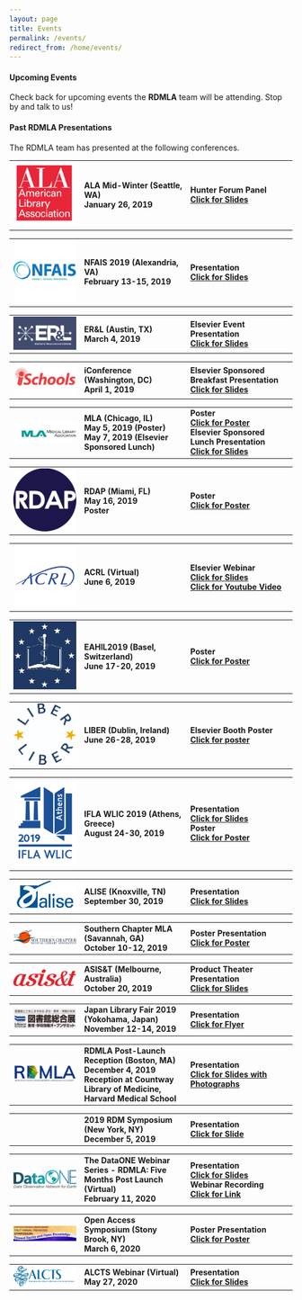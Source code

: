 ```yaml
---
layout: page
title: Events
permalink: /events/
redirect_from: /home/events/
---
```


#### Upcoming Events
Check back for upcoming events the **RDMLA** team will be attending. Stop by and talk to us!

#### Past RDMLA Presentations

The RDMLA team has presented at the following conferences.
<br>

<table>
  <tr><td rowspan="1" width="20%"><img src="/images/icons_logos/conference_logos/ala.jpg" alt="ALA Logo"></td>
    <td rowspan="1" width="30%"><div><b>ALA Mid-Winter (Seattle, WA)<br> January 26, 2019</b></div></td>
    <td rowspan="1" width="30%"><div><b>Hunter Forum Panel <br><a href="https://github.com/RDMLA/rdmla.github.io/blob/master/images/presentations/2019/ala2019.pdf" target="_blank">Click for Slides</a></b></div></td></tr>
</table>

<table>
  <tr><td rowspan="1" width="20%"><img src="/images/icons_logos/conference_logos/NFAIS.png" alt="NFAIS Logo"></td>
    <td rowspan="1" width="30%"><div><b>NFAIS 2019 (Alexandria, VA)<br> February 13-15, 2019</b></div></td>
    <td rowspan="1" width="30%"><div><b>Presentation<br><a href="https://github.com/RDMLA/rdmla.github.io/blob/master/images/presentations/2019/NFAIS2019.pdf" target="_blank">Click for Slides</a></b></div></td></tr>
</table>

<table>
  <tr><td rowspan="1" width="20%"><img src="/images/icons_logos/conference_logos/ERL.png" alt="ER&L Logo"></td>
    <td rowspan="1" width="30%"><div><b>ER&L (Austin, TX)<br> March 4, 2019</b></div></td>
     <td rowspan="1" width="30%"><div><b>Elsevier Event Presentation<br><a href="https://github.com/RDMLA/rdmla.github.io/blob/master/images/presentations/2019/erl2019.pdf" target="_blank" >Click for Slides</a></b></div></td></tr>
</table>

<table>
  <tr><td rowspan="1" width="20%"><img src="/images/icons_logos/conference_logos/ischools.jpg" alt="iconference Logo"></td>
     <td rowspan="1" width="30%"><div><b>iConference (Washington, DC)<br> April 1, 2019</b></div></td>
    <td rowspan="1" width="30%"><div><b>Elsevier Sponsored Breakfast Presentation<br><a href="https://github.com/RDMLA/rdmla.github.io/blob/master/images/presentations/2019/iconference2019.pdf" target="_blank">Click for Slides</a></b></div></td></tr>
</table>

<table>
  <tr><td rowspan="1" width="20%"><img src="/images/icons_logos/conference_logos/mla.png" alt="MLA Logo"></td>
    <td rowspan="1" width="30%"><div><b>MLA (Chicago, IL)<br> May 5, 2019 (Poster)<br> May 7, 2019 (Elsevier Sponsored Lunch)</b></div></td>
    <td rowspan="1" width="30%"><div><b>Poster<br><a href="https://github.com/RDMLA/rdmla.github.io/blob/master/images/presentations/2019/mla2019.pdf" target="_blank">Click for Poster</a><br>Elsevier Sponsored Lunch Presentation<br><a href="https://github.com/RDMLA/rdmla.github.io/blob/master/images/presentations/2019/mlaslides2019.pdf" target="_blank">Click for Slides</a></b></div></td></tr>
</table>

<table>
  <tr><td rowspan="1" width="20%"><img src="/images/icons_logos/conference_logos/rdap.png" alt="RDAP Logo"></td>
    <td rowspan="1" width="30%"><div><b>RDAP (Miami, FL)<br> May 16, 2019<br>Poster</b></div></td>
  <td rowspan="1" width="30%"><div><b>Poster<br><a href="https://github.com/RDMLA/rdmla.github.io/blob/master/images/presentations/2019/rdap2019.pdf" target="_blank">Click for Poster</a></b></div></td></tr>
</table>

<table>
  <tr><td rowspan="1" width="20%"><img src="/images/icons_logos/conference_logos/acrl.jpg" alt="ACRL Logo"></td>
    <td rowspan="1" width="30%"><div><b>ACRL (Virtual)<br> June 6, 2019</b></div></td>
    <td rowspan="1" width="30%"><div><b>Elsevier Webinar<br><a href="https://github.com/RDMLA/rdmla.github.io/blob/master/images/presentations/2019/acrl2019.pdf" target="_blank">Click for Slides</a><br><a href="https://youtu.be/ApRFHQ6WibQ " target="_blank">Click for Youtube Video</a></b></div></td></tr>
</table>

<table>
  <tr><td rowspan="1" width="20%"><img src="/images/icons_logos/conference_logos/EAHIL.jpg" alt="EAHIL Logo"></td>
    <td rowspan="1" width="30%"><div><b>EAHIL2019 (Basel, Switzerland)<br> June 17-20, 2019</b></div></td>
    <td rowspan="1" width="30%"><div><b>Poster<br><a href="https://github.com/RDMLA/rdmla.github.io/blob/master/images/presentations/2019/EAHIL.pdf" target="_blank">Click for Poster</a></b></div></td></tr>
</table>

<table>
  <tr><td rowspan="1" width="20%"><img src="/images/icons_logos/conference_logos/liber.png" alt="LIBER Logo"></td>
    <td rowspan="1" width="30%"><div><b>LIBER (Dublin, Ireland)<br> June 26-28, 2019</b></div></td>
    <td rowspan="1" width="30%"><div><b>Elsevier Booth Poster<br><a href="https://github.com/RDMLA/rdmla.github.io/blob/master/images/presentations/2019/rdap2019.pdf" target="_blank">Click for poster</a></b></div></td></tr>
</table>

<table>
  <tr><td rowspan="1" width="20%"><img src="/images/icons_logos/conference_logos/IFLA.png" alt="IFLA Logo"></td>
    <td rowspan="1" width="30%"><div><b>IFLA WLIC 2019 (Athens, Greece)<br> August 24-30, 2019</b></div></td>
    <td rowspan="1" width="30%"><div><b>Presentation <br><a href="https://github.com/RDMLA/rdmla.github.io/blob/master/images/presentations/2019/IFLA2019.pdf" target="_blank">Click for Slides</a><br>Poster<br><a href="https://github.com/RDMLA/rdmla.github.io/blob/master/images/presentations/2019/IFLAPoster.pdf" target="_blank">Click for Poster</a></b></div></td></tr>
</table>

<table>
  <tr><td rowspan="1" width="20%"><img src="/images/icons_logos/conference_logos/alise.png" alt="ALISE Logo"></td>
    <td rowspan="1" width="30%"><div><b>ALISE (Knoxville, TN)<br> September 30, 2019</b></div></td>
    <td rowspan="1" width="30%"><div><b>Presentation <br><a href="https://github.com/RDMLA/rdmla.github.io/blob/master/images/presentations/2019/ALISE2019.pdf" target="_blank">Click for Slides</a></b></div></td>
  </tr>
</table>

<table>
  <tr><td rowspan="1" width="20%"><img src="/images/icons_logos/conference_logos/mlasc.jpg" alt="SCMLA Logo"></td>
    <td rowspan="1" width="30%"><div><b>Southern Chapter MLA (Savannah, GA)<br> October 10-12, 2019</b></div></td>
    <td rowspan="1" width="30%"><div><b>Poster Presentation <br><a href="https://github.com/RDMLA/rdmla.github.io/blob/master/images/presentations/2019/MLA%20Southern%20chapter_Final.pdf" target="_blank">Click for Poster</a></b></div></td>
  </tr>
</table>

<table>
  <tr><td rowspan="1" width="20%"><img src="/images/icons_logos/conference_logos/asist.jpg" alt="ASIS&TLogo"></td>
    <td rowspan="1" width="30%"><div><b>ASIS&T (Melbourne, Australia)<br> October 20, 2019</b></div></td>
    <td rowspan="1" width="30%"><div><b>Product Theater Presentation <br><a href="https://github.com/RDMLA/rdmla.github.io/blob/master/images/presentations/2019/RDMLA_ASIST2019.pdf" target="_blank">Click for Slides</a></b></div></td>
  </tr>
</table>

<table>
  <tr><td rowspan="1" width="20%"><img src="/images/icons_logos/conference_logos/Japan.jpg" alt="Japan Library Fair"></td>
    <td rowspan="1" width="30%"><div><b>Japan Library Fair 2019 (Yokohama, Japan)<br> November 12-14, 2019</b></div></td>
    <td rowspan="1" width="30%"><div><b>Presentation <br><a href="https://github.com/RDMLA/rdmla.github.io/blob/master/images/presentations/2019/RDMLAJapan.pdf" target="_blank">Click for Flyer</a></b></div></td></tr>
</table>

<table>
  <tr><td rowspan="1" width="20%"><img src="/images/icons_logos/rdmla_logo/RDMLALogo_Blue_450px.png" alt="RDMLA Logo"></td>
    <td rowspan="1" width="30%"><div><b>RDMLA Post-Launch Reception (Boston, MA)<br> December 4, 2019<br>Reception at Countway Library of Medicine, Harvard Medical School</b></div></td>
    <td rowspan="1" width="30%"><div><b>Presentation <br><a href="https://github.com/RDMLA/rdmla.github.io/blob/master/images/presentations/2019/12_4%20Reception%20Slideshow.pdf" target="_blank">Click for Slides with Photographs</a></b></div></td></tr>
</table>

<table>
  <tr><td rowspan="1" width="20%"></td>
    <td rowspan="1" width="30%"><div><b>2019 RDM Symposium (New York, NY)<br> December 5, 2019</b></div></td>
    <td rowspan="1" width="30%"><div><b>Presentation <br><a href="https://github.com/RDMLA/rdmla.github.io/blob/master/images/presentations/2019/RDMLA_NY%2012_5_finalupdated.pdf" target="_blank">Click for Slide</a></b></div></td></tr>
</table>

<table>
  <tr><td rowspan="1" width="20%"><img src="/images/icons_logos/conference_logos/dataone.png" alt="DataOne"></td>
    <td rowspan="1" width="30%"><div><b>The DataONE Webinar Series - RDMLA: Five Months Post Launch (Virtual)<br> February 11, 2020</b></div></td>
    <td rowspan="1" width="30%"><div><b>Presentation <br><a href="https://github.com/RDMLA/rdmla.github.io/blob/master/images/presentations/2020/RDMLA_DataONEWebinar_02112020.pdf" target="_blank">Click for Slides</a> <br> Webinar Recording <br><a href="https://www.dataone.org/webinars/rdmla-five-months-post-launch" target="_blank">Click for Link</a></b></div></td></tr>
</table>

<table>
  <tr><td rowspan="1" width="20%"><img src="/images/icons_logos/conference_logos/SBU_OAS_2020.png" alt="SBU Open Access Symposium"></td>
    <td rowspan="1" width="30%"><div><b>Open Access Symposium (Stony Brook, NY) <br> March 6, 2020</b></div></td>
    <td rowspan="1" width="30%"><div><b>Poster Presentation <br><a href="https://github.com/RDMLA/rdmla.github.io/blob/master/images/presentations/2020/RDMLA%20Poster_2020%20Open%20Access%20Symposium.pdf" target="_blank">Click for Poster</a></b></div></td></tr>
</table>

<table>
  <tr><td rowspan="1" width="20%"><img src="/images/icons_logos/conference_logos/alcts_logo.png" alt="ALA ALCTS Logo"></td>
    <td rowspan="1" width="30%"><div><b>ALCTS Webinar (Virtual) <br> May 27, 2020</b></div></td>
    <td rowspan="1" width="30%"><div><b> Presentation <br><a href="https://github.com/RDMLA/rdmla.github.io/blob/master/images/presentations/2020/RDMLA%20Poster_2020%20Open%20Access%20Symposium.pdf" target="_blank">Click for Slides</a></b></div></td></tr>
</table>
